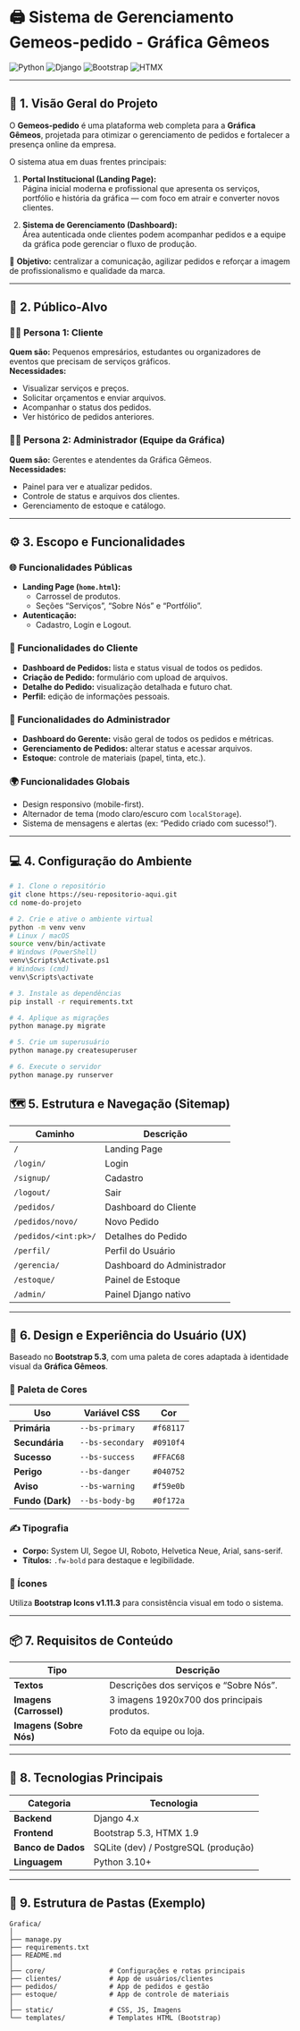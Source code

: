 # 🖨️ Sistema de Gerenciamento Gemeos-pedido  - Gráfica Gêmeos

![Python](https://img.shields.io/badge/Python-3.10%2B-blue?logo=python&style=for-the-badge)
![Django](https://img.shields.io/badge/Django-4.x-darkgreen?logo=django&style=for-the-badge)
![Bootstrap](https://img.shields.io/badge/Bootstrap-5.3-purple?logo=bootstrap&style=for-the-badge)
![HTMX](https://img.shields.io/badge/HTMX-1.9-blue?logo=htmx&style=for-the-badge)

---

## 🧭 1. Visão Geral do Projeto

O **Gemeos-pedido** é uma plataforma web completa para a **Gráfica Gêmeos**, projetada para otimizar o gerenciamento de pedidos e fortalecer a presença online da empresa.

O sistema atua em duas frentes principais:

1. **Portal Institucional (Landing Page):**  
   Página inicial moderna e profissional que apresenta os serviços, portfólio e história da gráfica — com foco em atrair e converter novos clientes.

2. **Sistema de Gerenciamento (Dashboard):**  
   Área autenticada onde clientes podem acompanhar pedidos e a equipe da gráfica pode gerenciar o fluxo de produção.

🎯 **Objetivo:** centralizar a comunicação, agilizar pedidos e reforçar a imagem de profissionalismo e qualidade da marca.

---

## 👥 2. Público-Alvo

### 🧍‍♂️ Persona 1: Cliente
**Quem são:** Pequenos empresários, estudantes ou organizadores de eventos que precisam de serviços gráficos.  
**Necessidades:**
- Visualizar serviços e preços.  
- Solicitar orçamentos e enviar arquivos.  
- Acompanhar o status dos pedidos.  
- Ver histórico de pedidos anteriores.


### 👨‍💼 Persona 2: Administrador (Equipe da Gráfica)
**Quem são:** Gerentes e atendentes da Gráfica Gêmeos.  
**Necessidades:**
- Painel para ver e atualizar pedidos.  
- Controle de status e arquivos dos clientes.  
- Gerenciamento de estoque e catálogo.


---

## ⚙️ 3. Escopo e Funcionalidades

### 🌐 Funcionalidades Públicas
- **Landing Page (`home.html`):**
  - Carrossel de produtos.
  - Seções “Serviços”, “Sobre Nós” e “Portfólio”.
- **Autenticação:**
  - Cadastro, Login e Logout.

### 👤 Funcionalidades do Cliente
- **Dashboard de Pedidos:** lista e status visual de todos os pedidos.  
- **Criação de Pedido:** formulário com upload de arquivos.  
- **Detalhe do Pedido:** visualização detalhada e futuro chat.  
- **Perfil:** edição de informações pessoais.

### 🧰 Funcionalidades do Administrador
- **Dashboard do Gerente:** visão geral de todos os pedidos e métricas.  
- **Gerenciamento de Pedidos:** alterar status e acessar arquivos.  
- **Estoque:** controle de materiais (papel, tinta, etc.).

### 🌍 Funcionalidades Globais
- Design responsivo (mobile-first).  
- Alternador de tema (modo claro/escuro com `localStorage`).  
- Sistema de mensagens e alertas (ex: “Pedido criado com sucesso!”).

---

## 💻 4. Configuração do Ambiente

```bash
# 1. Clone o repositório
git clone https://seu-repositorio-aqui.git
cd nome-do-projeto

# 2. Crie e ative o ambiente virtual
python -m venv venv
# Linux / macOS
source venv/bin/activate
# Windows (PowerShell)
venv\Scripts\Activate.ps1
# Windows (cmd)
venv\Scripts\activate

# 3. Instale as dependências
pip install -r requirements.txt

# 4. Aplique as migrações
python manage.py migrate

# 5. Crie um superusuário
python manage.py createsuperuser

# 6. Execute o servidor
python manage.py runserver
```
## 🗺️ 5. Estrutura e Navegação (Sitemap)

| Caminho | Descrição |
|----------|------------|
| `/` | Landing Page |
| `/login/` | Login |
| `/signup/` | Cadastro |
| `/logout/` | Sair |
| `/pedidos/` | Dashboard do Cliente |
| `/pedidos/novo/` | Novo Pedido |
| `/pedidos/<int:pk>/` | Detalhes do Pedido |
| `/perfil/` | Perfil do Usuário |
| `/gerencia/` | Dashboard do Administrador |
| `/estoque/` | Painel de Estoque |
| `/admin/` | Painel Django nativo |

---

## 🎨 6. Design e Experiência do Usuário (UX)

Baseado no **Bootstrap 5.3**, com uma paleta de cores adaptada à identidade visual da **Gráfica Gêmeos**.

### 🎨 Paleta de Cores

| Uso | Variável CSS | Cor |
|------|---------------|------|
| **Primária** | `--bs-primary` | `#f68117` |
| **Secundária** | `--bs-secondary` | `#0910f4` |
| **Sucesso** | `--bs-success` | `#FFAC68` |
| **Perigo** | `--bs-danger` | `#040752` |
| **Aviso** | `--bs-warning` | `#f59e0b` |
| **Fundo (Dark)** | `--bs-body-bg` | `#0f172a` |

### ✍️ Tipografia

- **Corpo:** System UI, Segoe UI, Roboto, Helvetica Neue, Arial, sans-serif.  
- **Títulos:** `.fw-bold` para destaque e legibilidade.

### 🧩 Ícones

Utiliza **Bootstrap Icons v1.11.3** para consistência visual em todo o sistema.

---

## 📦 7. Requisitos de Conteúdo

| Tipo | Descrição |
|------|------------|
| **Textos** | Descrições dos serviços e “Sobre Nós”. |
| **Imagens (Carrossel)** | 3 imagens 1920x700 dos principais produtos. |
| **Imagens (Sobre Nós)** | Foto da equipe ou loja. |

---

## 🚀 8. Tecnologias Principais

| Categoria | Tecnologia |
|------------|-------------|
| **Backend** | Django 4.x |
| **Frontend** | Bootstrap 5.3, HTMX 1.9 |
| **Banco de Dados** | SQLite (dev) / PostgreSQL (produção) |
| **Linguagem** | Python 3.10+ |

---

## 🧱 9. Estrutura de Pastas (Exemplo)

```plaintext
Grafica/
│
├── manage.py
├── requirements.txt
├── README.md
│
├── core/                # Configurações e rotas principais
├── clientes/            # App de usuários/clientes
├── pedidos/             # App de pedidos e gestão
├── estoque/             # App de controle de materiais
│
├── static/              # CSS, JS, Imagens
└── templates/           # Templates HTML (Bootstrap)
